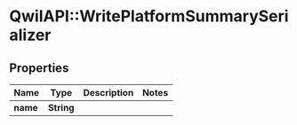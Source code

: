 # QwilAPI::WritePlatformSummarySerializer

## Properties
Name | Type | Description | Notes
------------ | ------------- | ------------- | -------------
**name** | **String** |  | 


